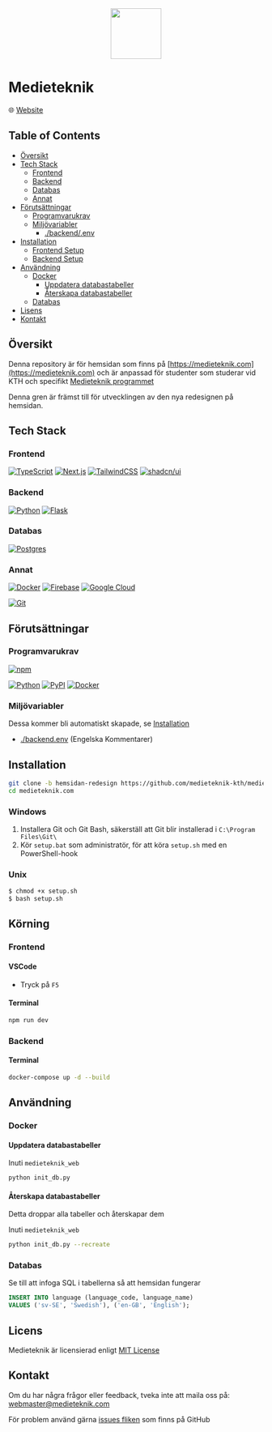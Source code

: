 <div align='center'>
    <img src='./images/medieteknik-logo.png' height='100px' />
</div>

# Medieteknik

<p title='Website'>🌐 <span> <a title='Go to website' href='https://medieteknik.com'>Website</a> </span> </p>

## Table of Contents

- [Översikt](#översikt)
- [Tech Stack](#tech-stack)
  - [Frontend](#frontend)
  - [Backend](#backend)
  - [Databas](#databas)
  - [Annat](#annat)
- [Förutsättningar](#förutsättningar)
  - [Programvarukrav](#programvarukrav)
  - [Miljövariabler](#miljövariabler)
    - [./backend/.env](#backendenv)
- [Installation](#installation)
  - [Frontend Setup](#frontend-setup)
  - [Backend Setup](#backend-setup)
- [Användning](#användning)
  - [Docker](#docker)
    - [Uppdatera databastabeller](#uppdatera-databastabeller)
    - [Återskapa databastabeller](#återskapa-databastabeller)
  - [Databas](#databas-1)
- [Lisens](#lisens)
- [Kontakt](#kontakt)

## Översikt

Denna repository är för hemsidan som finns på [https://medieteknik.com](https://medieteknik.com) och är anpassad för studenter som studerar vid KTH och specifikt [Medieteknik programmet](https://www.kth.se/utbildning/civilingenjor/medieteknik/medieteknik-civilingenjor-300-hp-1.4150)

Denna gren är främst till för utvecklingen av den nya redesignen på hemsidan.

## Tech Stack

### Frontend

[![TypeScript](https://img.shields.io/badge/TypeScript-3178C6?style=for-the-badge&logo=typescript&logoColor=fff)](https://www.typescriptlang.org/)
[![Next.js](https://img.shields.io/badge/Next.js-black?style=for-the-badge&logo=next.js&logoColor=white)](https://nextjs.org/)
[![TailwindCSS](https://img.shields.io/badge/Tailwind%20CSS-%2338B2AC.svg?style=for-the-badge&logo=tailwind-css&logoColor=white)](https://tailwindcss.com/)
[![shadcn/ui](https://img.shields.io/badge/shadcn%2Fui-000?style=for-the-badge&logo=shadcnui&logoColor=fff)](https://ui.shadcn.com/)

### Backend

[![Python](https://img.shields.io/badge/Python-3776AB?style=for-the-badge&logo=python&logoColor=fff)](https://www.python.org/)
[![Flask](https://img.shields.io/badge/Flask-000?style=for-the-badge&logo=flask&logoColor=fff)](https://flask.palletsprojects.com/en/3.0.x/)

### Databas

[![Postgres](https://img.shields.io/badge/Postgres-%23316192.svg?style=for-the-badge&logo=postgresql&logoColor=white)](https://www.postgresql.org/)

### Annat

[![Docker](https://img.shields.io/badge/Docker-2496ED?style=for-the-badge&logo=docker&logoColor=fff)](https://www.docker.com/)
[![Firebase](https://img.shields.io/badge/Firebase-039BE5?style=for-the-badge&logo=Firebase&logoColor=white)](https://firebase.google.com/)
[![Google Cloud](https://img.shields.io/badge/Google%20Cloud-%234285F4.svg?style=for-the-badge&logo=google-cloud&logoColor=white)](https://cloud.google.com/?hl=en)

[![Git](https://img.shields.io/badge/Git-F05032?style=for-the-badge&logo=git&logoColor=fff)](https://git-scm.com/downloads)

## Förutsättningar

### Programvarukrav

[![npm](https://img.shields.io/badge/npm-CB3837?style=for-the-badge&logo=npm&logoColor=fff)](https://www.npmjs.com/)

[![Python](https://img.shields.io/badge/Python-3776AB?style=for-the-badge&logo=python&logoColor=fff)](https://www.python.org/)
[![PyPI](https://img.shields.io/badge/PyPI-3775A9?style=for-the-badge&logo=pypi&logoColor=fff)](https://pypi.org/project/pip/)
[![Docker](https://img.shields.io/badge/Docker-2496ED?style=for-the-badge&logo=docker&logoColor=fff)](https://www.docker.com/)

### Miljövariabler

Dessa kommer bli automatiskt skapade, se [Installation](#installation)

- [./backend.env](./backend.env) (Engelska Kommentarer)

## Installation

```sh
git clone -b hemsidan-redesign https://github.com/medieteknik-kth/medieteknik.com.git
cd medieteknik.com
```

### Windows

1. Installera Git och Git Bash, säkerställ att Git blir installerad i `C:\Program Files\Git\`
2. Kör `setup.bat` som administratör, för att köra `setup.sh` med en PowerShell-hook

### Unix

```sh
$ chmod +x setup.sh
$ bash setup.sh
```

## Körning

### Frontend

#### VSCode
* Tryck på `F5`

#### Terminal
```sh
npm run dev
```

### Backend

#### Terminal
```sh
docker-compose up -d --build
```

## Användning

### Docker

#### Uppdatera databastabeller

Inuti `medieteknik_web`

```sh
python init_db.py
```

#### Återskapa databastabeller

Detta droppar alla tabeller och återskapar dem

Inuti `medieteknik_web`

```sh
python init_db.py --recreate
```

### Databas

Se till att infoga SQL i tabellerna så att hemsidan fungerar

```sql
INSERT INTO language (language_code, language_name)
VALUES ('sv-SE', 'Swedish'), ('en-GB', 'English');
```

## Licens

Medieteknik är licensierad enligt [MIT License](./LICENSE)

## Kontakt

Om du har några frågor eller feedback, tveka inte att maila oss på: <a href='mailto:webmaster@medieteknik.com'>webmaster@medieteknik.com</a>

För problem använd gärna [issues fliken](https://github.com/medieteknik-kth/medieteknik.com/issues) som finns på GitHub

